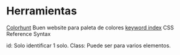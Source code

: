 # Herramientas
[Colorhunt](https://colorhunt.co/)
Buen website para paleta de colores
[keyword index](https://developer.mozilla.org/en-US/docs/Web/CSS/Reference#index)
CSS Reference
Syntax


id: Solo identificar 1 solo.
Class: Puede ser para varios elementos. 
